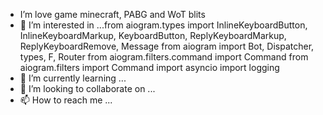 - I’m love game minecraft, PABG and WoT blits
- 👀 I’m interested in ...from aiogram.types import InlineKeyboardButton, InlineKeyboardMarkup, KeyboardButton, ReplyKeyboardMarkup, ReplyKeyboardRemove, Message
from aiogram import Bot, Dispatcher, types, F, Router
from aiogram.filters.command import Command
from aiogram.filters import Command
import asyncio
import logging
- 🌱 I’m currently learning ...
- 💞️ I’m looking to collaborate on ...
- 📫 How to reach me ...

<!---
dimasdirar/dimasdirar is a ✨ special ✨ repository because its `README.md` (this file) appears on your GitHub profile.
You can click the Preview link to take a look at your changes.
--->
